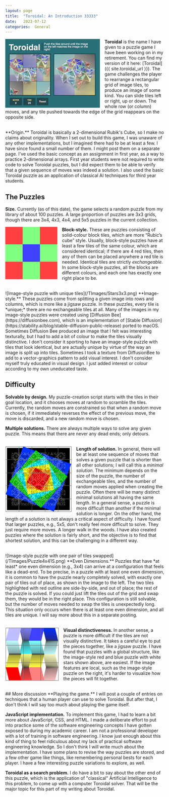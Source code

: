 ```yaml
---
layout: page
title:  "Toroidal: An Introduction 33333"
date:   2023-07-12 
categories:  General
---
```

<style>
img
{
    display:inline-block;
    float:left;
    margin-right:15px;
}
</style>

![Screenshot of Mike's Toroidal game](/TImages/Screenshot300.png)
**Toroidal** is the name I have given to a puzzle game I have been
working on in my retirement.  You can find my version of it here: [Toroidal]({{ site.toroidal_url }}). The game challenges the player to rearrange a rectangular grid of image tiles, to produce an image of some kind.  You can slide tiles left or right, up or down.  The whole row (or column) moves, and any tile pushed towards the edge of 
the grid reappears on the opposite side.   

<br/>
**Origin.**  Toroidal is basically a 2-dimensional Rubik's Cube, so I make no claims about originality.   When I set out to build this game, I was unaware of any other implementations, but I imagined there had to be at least a few.  I have since found a small number of them.  I might post them on a separate page.  I've used the basic concept as an assignment in first year, as a way to practice 2-dimensional arrays.  First year students were not required to write code to solve Toroidal puzzles, but I did expect them to be able to verify that a given sequence of moves was indeed a solution.  I also used the basic Toroidal puzzle as an application of classical AI techniques for third year students.  

## The Puzzles
**Size.**  Currently (as of this date), the game selects a random puzzle from
my library of about 100 puzzles.   A large proportion of puzzles
are 3x3 grids, though there are 3x4, 4x3, 4x4, and 5x5 puzzles in
the current collection.  

![Block-style puzzle with exchangeable tiles](/TImages/Cross3x3.png)
**Block-style.**  These are puzzles consisting of solid-colour
block tiles, which are more “Rubic’s cube” style.  Usually, block-style puzzles have at least a few tiles of the same colour, which are considered identical; if there are 4 red tiles, then any of them can be placed anywhere a red tile is needed.  Identical tiles are strictly *exchangeable.*  In some block-style puzzles, all the blocks are different colours, and each one has exactly one right place to be.

<br/>
![Image-style puzzle with unique tiles](/TImages/Stars3x3.png)
**Image-style.** These puzzles come from splitting a given image into rows and columns,
which is more like a jigsaw puzzle.   In these puzzles, every tile is *unique;* there are no exchangeable tiles at all.  Many of the images in my image-style puzzles were created using 
[Diffusion Bee](https://diffusionbee.com), which is
an implementation of [Stable Diffusion](https://stability.ai/blog/stable-diffusion-public-release) 
ported to macOS.  Sometimes Diffusion Bee produced an image that I felt was interesting 
texturally, but I had to add a bit of colour to make the tiles visually distinctive.  I don't consider it sporting to have an image-style puzzle with tiles that look identical, but are actually unique by virtue of the way an image is split up into tiles.  Sometimes I took a texture from DiffusionBee to add to a vector-graphics pattern to add visual interest.  I don't consider myself truly educated in visual design.  I just added interest or colour according to my own uneducated taste.

## Difficulty
**Solvable by design.**   My puzzle-creation script starts with the tiles in their goal location, and it chooses moves at random 
to scramble the tiles.  Currently, the random moves 
are constrained so that when a random move is chosen, if it immediately 
reverses the effect of the previous move, the move is discarded, and a new random move is chosen. 

**Multiple solutions.** There are always multiple ways to solve any given puzzle.  This means that there are never any dead ends; only detours.  

<br/>![Larger image-style puzzle](/TImages/TexturedQuart5x5.png)
**Length of solution.**  In general, there will be at least one sequence of moves that solves a given puzzle that is shorter than all other solutions; I will call this a *minimal solution.*  The minimum depends on the size of the puzzle, the number of exchangeable tiles, and the number of random moves applied when creating the puzzle.  Often there will be many distinct minimal solutions all having the same length.  In a general sense, a puzzle is more difficult than another if the minimal solution is longer.    On the other hand, the length of a solution is not always a critical aspect of difficulty. I have found that larger puzzles, e.g., 5x5,  don't really feel more difficult to solve.  They just require more moves.  A longer walk in the woods.  I have also created puzzles where the solution is fairly short, and the objective is to find that shortest solution, and this can be challenging in a different way.

<br/>
![Image-style puzzle with one pair of tiles swapped](/TImages/Puzzle4x41S.png)
**Even Dimensions.**  Puzzles that have *at least* one even dimension (e.g., 3x4) can arrive at a configuration that feels like a dead-end.  To be precise, in a puzzle with at least one even dimension, it is common to have the puzzle nearly completely solved, with exactly one pair of tiles out of place, as shown in the image to the left.  The two tiles highlighted with red outline are side-by-side, and out of place; the rest of the puzzle is solved.  If you could just lift the tiles out of the grid and swap them, they would be in the right place.  This configuration is still solvable, but the number of moves needed to swap the tiles is unexpectedly long.  This situation only occurs when there is at least one even dimension, and all tiles are unique.  I will say more about this in a separate posting. 

<br/>![Image-style puzzle with only local structure](/TImages/Stairs3x3.png)
**Visual distinctiveness.**  In another sense, a puzzle is more difficult if the tiles are not visually distinctive.  It takes a careful eye to put the pieces together, like a jigsaw puzzle.  I have found that puzzles with a global structure, like the image-style red and blue puzzle with white stars shown above, are easiest.  If the image features are local, such as the image-style puzzle on the right, it's harder to visualize how the pieces will fit together.  


<br/>
## More discussion
**Playing the game.** I will post a couple of entries on techniques that a human player can use to solve Toroidal.  But after that, I don't think I will say too much about playing the game itself.  

**JavaScript implementation.**  To implement this game, I had to learn a bit more about JavaScript, CSS, and HTML.  I made a deliberate effort to put into practice some of the software engineering concepts I have gotten exposed to during my academic career.  I am not a professional developer with a lot of training in software engineering.  I know just enough about this kind of thing to feel ridiculous about my lack of practical software engineering knowledge.  So I don't think I will write much about the implementation.  I have some plans to revise the way puzzles are stored, and a few other game like things, like remembering personal bests for each player.  I have a few interesting puzzle variations to explore, as well. 

**Toroidal as a search problem.**  I do have a bit to say about the other end of this puzzle, which is the application of "classical" Artificial Intelligence to this problem, to come up with a computer Toroidal solver.  That will be the major topic for this part of my writing about Toroidal. 
